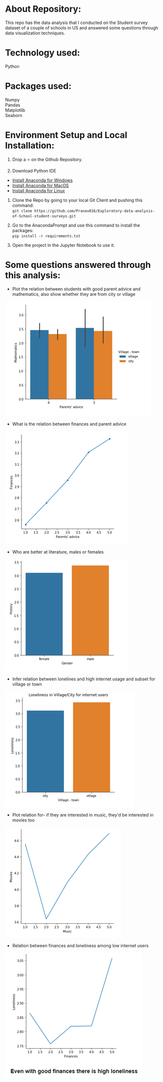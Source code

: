 # About Repository:
This repo has the data analysis that I conducted on the Student survey dataset of a couple of schools in US and answered some questions through data visualization techniques.

# Technology used:
Python

# Packages used:
Numpy <br/>
Pandas <br/>
Matplotlib <br/>
Seaborn <br/>

# Environment Setup and Local Installation:
1. Drop a :star: on the Github Repository.

1. Download Python IDE <br/>
*	[Install Anaconda for Windows](https://docs.anaconda.com/anaconda/install/windows/) <br/>
*	[Install Anaconda for MacOS](https://docs.anaconda.com/anaconda/install/mac-os/) <br/>
*	[Install Anaconda for Linux](https://docs.anaconda.com/anaconda/install/linux/) <br/>

1. Clone the Repo by going to your local Git Client and pushing this command: <br/>
	```git clone https://github.com/Pranav016/Exploratory-data-analysis-of-School-student-surveys.git```

1. Go to the AnacondaPrompt and use this command to install the packages: <br/>
	```pip install -r requirements.txt```

1. Open the project in the Jupyter Notebook to use it.

# Some questions answered through this analysis:

* Plot the relation between students with good parent advice and mathematics, also show whether they are from city or village

![Plot1](/plots/plot1.PNG)

* What is the relation between finances and parent advice

![Plot2](/plots/plot2.PNG)

* Who are better at literature, males or females

![Plot3](/plots/plot3.PNG)

* Infer relation between lonelines and high internet usage and subset for village or town

![Plot4](/plots/plot4.PNG)

* Plot relation for- if they are interested in music, they'd be interested in movies too

![Plot5](/plots/plot5.PNG)

* Relation between finances and loneliness among low internet users

![Plot6](/plots/plot6.PNG)